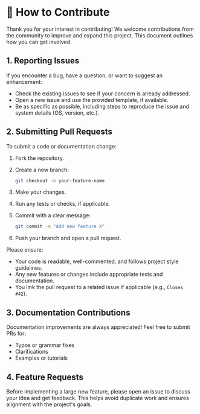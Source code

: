 # 🧩 How to Contribute

Thank you for your interest in contributing! We welcome contributions from the community to improve and expand this project. This document outlines how you can get involved.

## 1. Reporting Issues

If you encounter a bug, have a question, or want to suggest an enhancement:

- Check the existing issues to see if your concern is already addressed.
- Open a new issue and use the provided template, if available.
- Be as specific as possible, including steps to reproduce the issue and system details (OS, version, etc.).

## 2. Submitting Pull Requests

To submit a code or documentation change:

1. Fork the repository.
2. Create a new branch:

   ```bash
   git checkout -b your-feature-name
   ```

3. Make your changes.
4. Run any tests or checks, if applicable.
5. Commit with a clear message:

   ```bash
   git commit -m "Add new feature X"
   ```

6. Push your branch and open a pull request.

Please ensure:

- Your code is readable, well-commented, and follows project style guidelines.
- Any new features or changes include appropriate tests and documentation.
- You link the pull request to a related issue if applicable (e.g., `Closes #42`).

## 3. Documentation Contributions

Documentation improvements are always appreciated! Feel free to submit PRs for:

- Typos or grammar fixes
- Clarifications
- Examples or tutorials

## 4. Feature Requests

Before implementing a large new feature, please open an issue to discuss your idea and get feedback. This helps avoid duplicate work and ensures alignment with the project's goals.
